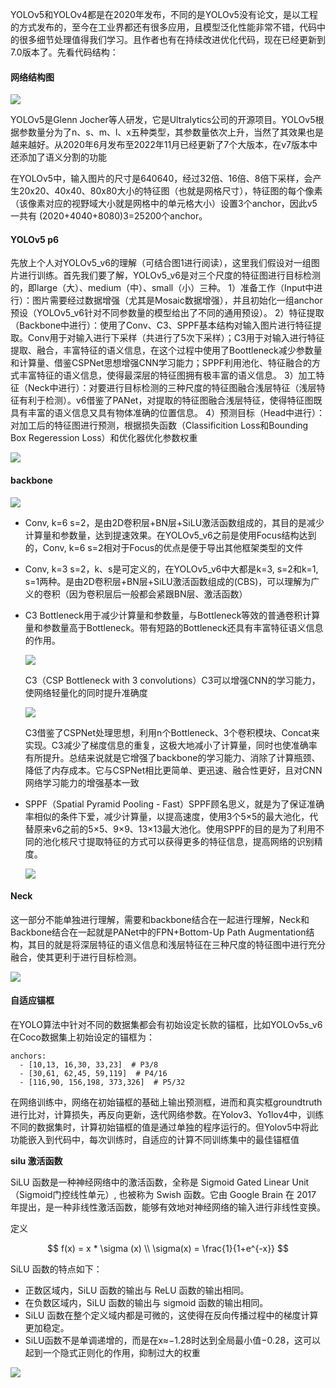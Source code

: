 YOLOv5和YOLOv4都是在2020年发布，不同的是YOLOv5没有论文，是以工程的方式发布的，至今在工业界都还有很多应用，且模型泛化性能非常不错，代码中的很多细节处理值得我们学习。且作者也有在持续改进优化代码，现在已经更新到7.0版本了。先看代码结构：


#### 网络结构图

![](./imgs/b4bdf3c958154462b0d9badb95cfb191.png)


YOLOv5是Glenn Jocher等人研发，它是Ultralytics公司的开源项目。YOLOv5根据参数量分为了n、s、m、l、x五种类型，其参数量依次上升，当然了其效果也是越来越好。从2020年6月发布至2022年11月已经更新了7个大版本，在v7版本中还添加了语义分割的功能

在YOLOv5中，输入图片的尺寸是640640，经过32倍、16倍、8倍下采样，会产生20x20、40x40、80x80大小的特征图（也就是网格尺寸），特征图的每个像素（该像素对应的视野域大小就是网格中的单元格大小）设置3个anchor，因此v5一共有 (2020+4040+8080)3=25200个anchor。



####  YOLOv5 p6
先放上个人对YOLOv5_v6的理解（可结合图1进行阅读），这里我们假设对一组图片进行训练。首先我们要了解，YOLOv5_v6是对三个尺度的特征图进行目标检测的，即large（大）、medium（中）、small（小）三种。
1）准备工作（Input中进行）：图片需要经过数据增强（尤其是Mosaic数据增强），并且初始化一组anchor预设（YOLOv5_v6针对不同参数量的模型给出了不同的通用预设）。
2）特征提取（Backbone中进行）：使用了Conv、C3、SPPF基本结构对输入图片进行特征提取。Conv用于对输入进行下采样（共进行了5次下采样）；C3用于对输入进行特征提取、融合，丰富特征的语义信息，在这个过程中使用了Boottleneck减少参数量和计算量、借鉴CSPNet思想增强CNN学习能力；SPPF利用池化、特征融合的方式丰富特征的语义信息，使得最深层的特征图拥有极丰富的语义信息。
3）加工特征（Neck中进行）：对要进行目标检测的三种尺度的特征图融合浅层特征（浅层特征有利于检测）。v6借鉴了PANet，对提取的特征图融合浅层特征，使得特征图既具有丰富的语义信息又具有物体准确的位置信息。
4）预测目标（Head中进行）：对加工后的特征图进行预测，根据损失函数（Classificition Loss和Bounding Box Regeression Loss）和优化器优化参数权重


![](./imgs/v2-3d058a8682f37223792941cdb8d5d872_r.png)


#### backbone

![](./imgs/v2-ff8d2fd62484923f1cbc53605d3c7155_r.png)

- Conv, k=6 s=2，是由2D卷积层+BN层+SiLU激活函数组成的，其目的是减少计算量和参数量，达到提速效果。在YOLOv5_v6之前是使用Focus结构达到的，Conv, k=6 s=2相对于Focus的优点是便于导出其他框架类型的文件
- Conv, k=3 s=2，k、s是可定义的，在YOLOv5_v6中大都是k=3, s=2和k=1, s=1两种。是由2D卷积层+BN层+SiLU激活函数组成的(CBS)，可以理解为广义的卷积（因为卷积层后一般都会紧跟BN层、激活函数）
- C3 Bottleneck用于减少计算量和参数量，与Bottleneck等效的普通卷积计算量和参数量高于Bottleneck。带有短路的Bottleneck还具有丰富特征语义信息的作用。

    ![](./imgs/v2-14dffcb29474482145723fe5bb0f1599_720w.webp)


    C3（CSP Bottleneck with 3 convolutions）C3可以增强CNN的学习能力，使网络轻量化的同时提升准确度

    ![](./imgs/v2-dfdacec20a3d546199d3e6d9ac443ed5_720w.webp)

    C3借鉴了CSPNet处理思想，利用n个Bottleneck、3个卷积模块、Concat来实现。C3减少了梯度信息的重复，这极大地减小了计算量，同时也使准确率有所提升。总结来说就是它增强了backbone的学习能力、消除了计算瓶颈、降低了内存成本。它与CSPNet相比更简单、更迅速、融合性更好，且对CNN网络学习能力的增强基本一致


- SPPF（Spatial Pyramid Pooling - Fast）SPPF顾名思义，就是为了保证准确率相似的条件下爱，减少计算量，以提高速度，使用3个5×5的最大池化，代替原来v6之前的5×5、9×9、13×13最大池化。使用SPPF的目的是为了利用不同的池化核尺寸提取特征的方式可以获得更多的特征信息，提高网络的识别精度。

    ![](./imgs/v2-183a3fe610f71d5675a42d4a023ac788_720w.webp)



#### Neck

这一部分不能单独进行理解，需要和backbone结合在一起进行理解，Neck和Backbone结合在一起就是PANet中的FPN+Bottom-Up Path Augmentation结构，其目的就是将深层特征的语义信息和浅层特征在三种尺度的特征图中进行充分融合，使其更利于进行目标检测。

![](./imgs/v2-71a378e8abe16db58eaeb2cd9cf72674_720w.png)



#### 自适应锚框

在YOLO算法中针对不同的数据集都会有初始设定长款的锚框，比如YOLOv5s_v6在Coco数据集上初始设定的锚框为：
```
anchors:
  - [10,13, 16,30, 33,23]  # P3/8
  - [30,61, 62,45, 59,119]  # P4/16
  - [116,90, 156,198, 373,326]  # P5/32
```
在网络训练中，网络在初始锚框的基础上输出预测框，进而和真实框groundtruth进行比对，计算损失，再反向更新，迭代网络参数。在Yolov3、Yo1lov4中，训练不同的数据集时，计算初始锚框的值是通过单独的程序运行的。但Yolov5中将此功能嵌入到代码中，每次训练时，自适应的计算不同训练集中的最佳锚框值



**silu 激活函数**

SiLU 函数是一种神经网络中的激活函数，全称是 Sigmoid Gated Linear Unit（Sigmoid门控线性单元）, 也被称为 Swish 函数。它由 Google Brain 在 2017 年提出，是一种非线性激活函数，能够有效地对神经网络的输入进行非线性变换。

定义

```math

f(x) = x * \sigma (x) \\
 \sigma(x) = \frac{1}{1+e^{-x}} 
```

SiLU 函数的特点如下：
- 正数区域内，SiLU 函数的输出与 ReLU 函数的输出相同。
- 在负数区域内，SiLU 函数的输出与 sigmoid 函数的输出相同。
- SiLU 函数在整个定义域内都是可微的，这使得在反向传播过程中的梯度计算更加稳定。
- SiLU函数不是单调递增的，而是在x≈−1.28时达到全局最小值−0.28，这可以起到一个隐式正则化的作用，抑制过大的权重


![](./imgs/9c2201b887d14567bcdb4c70e82daee9.png)